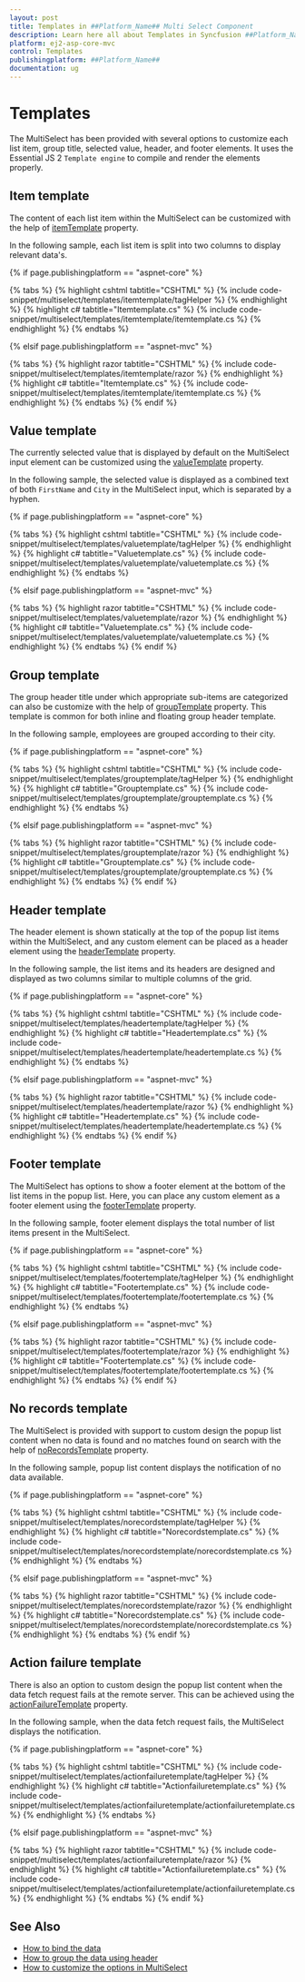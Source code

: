 ```yaml
---
layout: post
title: Templates in ##Platform_Name## Multi Select Component
description: Learn here all about Templates in Syncfusion ##Platform_Name## Multi Select component of Syncfusion Essential JS 2 and more.
platform: ej2-asp-core-mvc
control: Templates
publishingplatform: ##Platform_Name##
documentation: ug
---
```



# Templates

The MultiSelect has been provided with several options to customize each list item, group title,
selected value, header, and footer elements. It uses the Essential JS 2
`Template engine` to compile and render the elements properly.

## Item template

The content of each list item within the MultiSelect can be customized with the
help of [itemTemplate](https://help.syncfusion.com/cr/cref_files/aspnetcore-js2/Syncfusion.EJ2~Syncfusion.EJ2.DropDowns.MultiSelect~ItemTemplate.html) property.

In the following sample, each list item is split into two columns to display relevant data's.

{% if page.publishingplatform == "aspnet-core" %}

{% tabs %}
{% highlight cshtml tabtitle="CSHTML" %}
{% include code-snippet/multiselect/templates/itemtemplate/tagHelper %}
{% endhighlight %}
{% highlight c# tabtitle="Itemtemplate.cs" %}
{% include code-snippet/multiselect/templates/itemtemplate/itemtemplate.cs %}
{% endhighlight %}
{% endtabs %}

{% elsif page.publishingplatform == "aspnet-mvc" %}

{% tabs %}
{% highlight razor tabtitle="CSHTML" %}
{% include code-snippet/multiselect/templates/itemtemplate/razor %}
{% endhighlight %}
{% highlight c# tabtitle="Itemtemplate.cs" %}
{% include code-snippet/multiselect/templates/itemtemplate/itemtemplate.cs %}
{% endhighlight %}
{% endtabs %}
{% endif %}



## Value template

The currently selected value that is displayed by default on the MultiSelect input element can be customized using the [valueTemplate](https://help.syncfusion.com/cr/cref_files/aspnetcore-js2/Syncfusion.EJ2~Syncfusion.EJ2.DropDowns.MultiSelect~ValueTemplate.html) property.

In the following sample, the selected value is displayed as a combined text of both `FirstName` and `City`
in the MultiSelect input, which is separated by a hyphen.

{% if page.publishingplatform == "aspnet-core" %}

{% tabs %}
{% highlight cshtml tabtitle="CSHTML" %}
{% include code-snippet/multiselect/templates/valuetemplate/tagHelper %}
{% endhighlight %}
{% highlight c# tabtitle="Valuetemplate.cs" %}
{% include code-snippet/multiselect/templates/valuetemplate/valuetemplate.cs %}
{% endhighlight %}
{% endtabs %}

{% elsif page.publishingplatform == "aspnet-mvc" %}

{% tabs %}
{% highlight razor tabtitle="CSHTML" %}
{% include code-snippet/multiselect/templates/valuetemplate/razor %}
{% endhighlight %}
{% highlight c# tabtitle="Valuetemplate.cs" %}
{% include code-snippet/multiselect/templates/valuetemplate/valuetemplate.cs %}
{% endhighlight %}
{% endtabs %}
{% endif %}



## Group template

The group header title under which appropriate sub-items are categorized can also be
customize with the help of [groupTemplate](https://help.syncfusion.com/cr/cref_files/aspnetcore-js2/Syncfusion.EJ2~Syncfusion.EJ2.DropDowns.MultiSelect~GroupTemplate.html) property.
This template is common for both inline and floating group header template.

In the following sample, employees are grouped according to their city.

{% if page.publishingplatform == "aspnet-core" %}

{% tabs %}
{% highlight cshtml tabtitle="CSHTML" %}
{% include code-snippet/multiselect/templates/grouptemplate/tagHelper %}
{% endhighlight %}
{% highlight c# tabtitle="Grouptemplate.cs" %}
{% include code-snippet/multiselect/templates/grouptemplate/grouptemplate.cs %}
{% endhighlight %}
{% endtabs %}

{% elsif page.publishingplatform == "aspnet-mvc" %}

{% tabs %}
{% highlight razor tabtitle="CSHTML" %}
{% include code-snippet/multiselect/templates/grouptemplate/razor %}
{% endhighlight %}
{% highlight c# tabtitle="Grouptemplate.cs" %}
{% include code-snippet/multiselect/templates/grouptemplate/grouptemplate.cs %}
{% endhighlight %}
{% endtabs %}
{% endif %}



## Header template

The header element is shown statically at the top of the popup list items within the
MultiSelect, and any custom element can be placed as a header element using the
[headerTemplate](https://help.syncfusion.com/cr/cref_files/aspnetcore-js2/Syncfusion.EJ2~Syncfusion.EJ2.DropDowns.MultiSelect~HeaderTemplate.html) property.

In the following sample, the list items and its headers are designed and displayed as two columns
similar to multiple columns of the grid.

{% if page.publishingplatform == "aspnet-core" %}

{% tabs %}
{% highlight cshtml tabtitle="CSHTML" %}
{% include code-snippet/multiselect/templates/headertemplate/tagHelper %}
{% endhighlight %}
{% highlight c# tabtitle="Headertemplate.cs" %}
{% include code-snippet/multiselect/templates/headertemplate/headertemplate.cs %}
{% endhighlight %}
{% endtabs %}

{% elsif page.publishingplatform == "aspnet-mvc" %}

{% tabs %}
{% highlight razor tabtitle="CSHTML" %}
{% include code-snippet/multiselect/templates/headertemplate/razor %}
{% endhighlight %}
{% highlight c# tabtitle="Headertemplate.cs" %}
{% include code-snippet/multiselect/templates/headertemplate/headertemplate.cs %}
{% endhighlight %}
{% endtabs %}
{% endif %}



## Footer template

The MultiSelect has options to show a footer element at the bottom of the list items in the popup list.
Here, you can place any custom element as a footer element using the [footerTemplate](https://help.syncfusion.com/cr/cref_files/aspnetcore-js2/Syncfusion.EJ2~Syncfusion.EJ2.DropDowns.MultiSelect~FooterTemplate.html) property.

In the following sample, footer element displays the total number of list items present in the MultiSelect.

{% if page.publishingplatform == "aspnet-core" %}

{% tabs %}
{% highlight cshtml tabtitle="CSHTML" %}
{% include code-snippet/multiselect/templates/footertemplate/tagHelper %}
{% endhighlight %}
{% highlight c# tabtitle="Footertemplate.cs" %}
{% include code-snippet/multiselect/templates/footertemplate/footertemplate.cs %}
{% endhighlight %}
{% endtabs %}

{% elsif page.publishingplatform == "aspnet-mvc" %}

{% tabs %}
{% highlight razor tabtitle="CSHTML" %}
{% include code-snippet/multiselect/templates/footertemplate/razor %}
{% endhighlight %}
{% highlight c# tabtitle="Footertemplate.cs" %}
{% include code-snippet/multiselect/templates/footertemplate/footertemplate.cs %}
{% endhighlight %}
{% endtabs %}
{% endif %}



## No records template

The MultiSelect is provided with support to custom design the popup list content when no data is found
and no matches found on search with the help of
[noRecordsTemplate](https://help.syncfusion.com/cr/cref_files/aspnetcore-js2/Syncfusion.EJ2~Syncfusion.EJ2.DropDowns.MultiSelect~NoRecordsTemplate.html) property.

In the following sample, popup list content displays the notification of no data available.

{% if page.publishingplatform == "aspnet-core" %}

{% tabs %}
{% highlight cshtml tabtitle="CSHTML" %}
{% include code-snippet/multiselect/templates/norecordstemplate/tagHelper %}
{% endhighlight %}
{% highlight c# tabtitle="Norecordstemplate.cs" %}
{% include code-snippet/multiselect/templates/norecordstemplate/norecordstemplate.cs %}
{% endhighlight %}
{% endtabs %}

{% elsif page.publishingplatform == "aspnet-mvc" %}

{% tabs %}
{% highlight razor tabtitle="CSHTML" %}
{% include code-snippet/multiselect/templates/norecordstemplate/razor %}
{% endhighlight %}
{% highlight c# tabtitle="Norecordstemplate.cs" %}
{% include code-snippet/multiselect/templates/norecordstemplate/norecordstemplate.cs %}
{% endhighlight %}
{% endtabs %}
{% endif %}



## Action failure template

There is also an option to custom design the popup list content when the data fetch request
fails at the remote server. This can be achieved using the
[actionFailureTemplate](https://help.syncfusion.com/cr/cref_files/aspnetcore-js2/Syncfusion.EJ2~Syncfusion.EJ2.DropDowns.MultiSelect~ActionFailureTemplate.html) property.

In the following sample, when the data fetch request fails, the MultiSelect displays the notification.

{% if page.publishingplatform == "aspnet-core" %}

{% tabs %}
{% highlight cshtml tabtitle="CSHTML" %}
{% include code-snippet/multiselect/templates/actionfailuretemplate/tagHelper %}
{% endhighlight %}
{% highlight c# tabtitle="Actionfailuretemplate.cs" %}
{% include code-snippet/multiselect/templates/actionfailuretemplate/actionfailuretemplate.cs %}
{% endhighlight %}
{% endtabs %}

{% elsif page.publishingplatform == "aspnet-mvc" %}

{% tabs %}
{% highlight razor tabtitle="CSHTML" %}
{% include code-snippet/multiselect/templates/actionfailuretemplate/razor %}
{% endhighlight %}
{% highlight c# tabtitle="Actionfailuretemplate.cs" %}
{% include code-snippet/multiselect/templates/actionfailuretemplate/actionfailuretemplate.cs %}
{% endhighlight %}
{% endtabs %}
{% endif %}



## See Also

* [How to bind the data](./data-binding/)
* [How to group the data using header](./grouping/)
* [How to customize the options in MultiSelect](./chip-customization/)